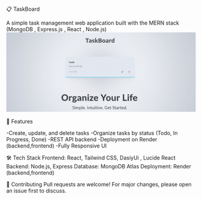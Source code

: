 📋 TaskBoard

A simple task management web application built with the MERN stack (MongoDB , Express.js , React , Node.js)
![Image Alt](https://github.com/dgk1503/TaskBoard--0.0/blob/28f8ad6e7ae563ca054eaa2372bf535572ab56ce/frontend/taskboard_adv.png)

🚀 Features

-Create, update, and delete tasks
-Organize tasks by status (Todo, In Progress, Done)
-REST API backend
-Deployment on Render (backend,frontend)
-Fully Responsive UI

🛠️ Tech Stack
Frontend: React, Tailwind CSS, DasiyUi , Lucide React
Backend: Node.js, Express
Database: MongoDB Atlas
Deployment: Render (backend,frontend) 


🤝 Contributing
Pull requests are welcome! For major changes, please open an issue first to discuss.
